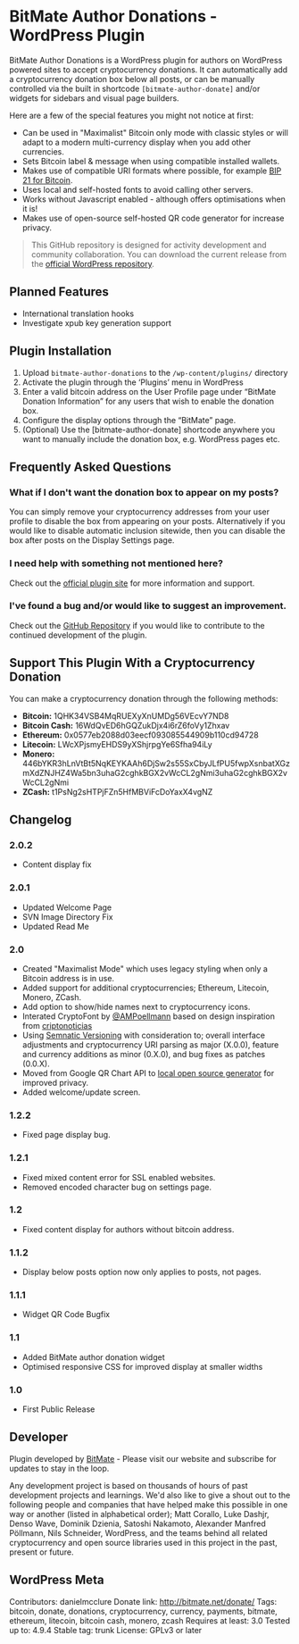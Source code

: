 # BitMate Author Donations - WordPress Plugin

BitMate Author Donations is a WordPress plugin for authors on WordPress powered sites to accept cryptocurrency donations. It can automatically add a cryptocurrency donation box below all posts, or can be manually controlled via the built in shortcode `[bitmate-author-donate]` and/or widgets for sidebars and visual page builders. 

Here are a few of the special features you might not notice at first:

* Can be used in "Maximalist" Bitcoin only mode with classic styles or will adapt to a modern multi-currency display when you add other currencies.
* Sets Bitcoin label & message when using compatible installed wallets.
* Makes use of compatible URI formats where possible, for example [BIP 21 for Bitcoin](https://github.com/bitcoin/bips/blob/master/bip-0021.mediawiki).
* Uses local and self-hosted fonts to avoid calling other servers.
* Works without Javascript enabled - although offers optimisations when it is!
* Makes use of open-source self-hosted QR code generator for increase privacy.

> This GitHub repository is designed for activity development and community collaboration. You can download the current release from the [official WordPress repository](https://wordpress.org/plugins/bitmate-author-donations/).

## Planned Features

* International translation hooks
* Investigate xpub key generation support

## Plugin Installation

1. Upload `bitmate-author-donations` to the `/wp-content/plugins/` directory
2. Activate the plugin through the ‘Plugins’ menu in WordPress
3. Enter a valid bitcoin address on the User Profile page under “BitMate Donation Information” for any users that wish to enable the donation box.
4. Configure the display options through the “BitMate” page.
5. (Optional) Use the [bitmate-author-donate] shortcode anywhere you want to manually include the donation box, e.g. WordPress pages etc.

## Frequently Asked Questions

### What if I don't want the donation box to appear on my posts? 
You can simply remove your cryptocurrency addresses from your user profile to disable the box from appearing on your posts. Alternatively if you would like to disable automatic inclusion sitewide, then you can disable the box after posts on the Display Settings page.  

### I need help with something not mentioned here?
Check out the [official plugin site](http://bitmate.net/author-donations/) for more information and support. 

### I've found a bug and/or would like to suggest an improvement.
Check out the [GitHub Repository](https://github.com/danielmcclure/bitmate-author-donations) if you would like to contribute to the continued development of the plugin. 

## Support This Plugin With a Cryptocurrency Donation

You can make a cryptocurrency donation through the following methods:

* **Bitcoin:** 1QHK34VSB4MqRUEXyXnUMDg56VEcvY7ND8
* **Bitcoin Cash:** 16WdQvED6hGQZukDjx4i6rZ6foVy1Zhxav
* **Ethereum:** 0x0577eb2088d03eecf093085544909b110cd94728
* **Litecoin:** LWcXPjsmyEHDS9yXShjrpgYe6Sfha94iLy
* **Monero:** 446bYKR3hLnVtBt5NqKEYKAAh6DjSw2s55SxCbyJLfPU5fwpXsnbatXGzmXdZNJHZ4Wa5bn3uhaG2cghkBGX2vWcCL2gNmi3uhaG2cghkBGX2vWcCL2gNmi
* **ZCash:** t1PsNg2sHTPjFZn5HfMBViFcDoYaxX4vgNZ

## Changelog 

### 2.0.2
* Content display fix

### 2.0.1
* Updated Welcome Page
* SVN Image Directory Fix
* Updated Read Me

### 2.0
* Created "Maximalist Mode" which uses legacy styling when only a Bitcoin address is in use.
* Added support for additional cryptocurrencies; Ethereum, Litecoin, Monero, ZCash.
* Add option to show/hide names next to cryptocurrency icons.
* Interated CryptoFont by [@AMPoellmann](https://AlexanderPoellmann.com/CryptoFont) based on design inspiration from [criptonoticias](http://www.criptonoticias.com/)
* Using [Semnatic Versioning](https://semver.org/) with consideration to; overall interface adjustments and cryptocurrency URI parsing as major (X.0.0), feature and currency additions as minor (0.X.0), and bug fixes as patches (0.0.X). 
* Moved from Google QR Chart API to [local open source generator](https://sourceforge.net/projects/phpqrcode/) for improved privacy. 
* Added welcome/update screen.

### 1.2.2
* Fixed page display bug.

### 1.2.1
* Fixed mixed content error for SSL enabled websites.
* Removed encoded character bug on settings page. 

### 1.2
* Fixed content display for authors without bitcoin address.

### 1.1.2
* Display below posts option now only applies to posts, not pages.

### 1.1.1
* Widget QR Code Bugfix

### 1.1
* Added BitMate author donation widget 
* Optimised responsive CSS for improved display at smaller widths

### 1.0
* First Public Release

## Developer

Plugin developed by [BitMate](http://bitmate.net "BitMate") - Please visit our website and subscribe for updates to stay in the loop.

Any development project is based on thousands of hours of past development projects and learnings. We'd also like to give a shout out to the following people and companies that have helped make this possible in one way or another (listed in alphabetical order); Matt Corallo, Luke Dashjr, Denso Wave, Dominik Dzienia, Satoshi Nakamoto, Alexander Manfred Pöllmann, Nils Schneider, WordPress, and the teams behind all related cryptocurrency and open source libraries used in this project in the past, present or future. 

## WordPress Meta
Contributors: danielmcclure
Donate link: http://bitmate.net/donate/
Tags: bitcoin, donate, donations, cryptocurrency, currency, payments, bitmate, ethereum, litecoin, bitcoin cash, monero, zcash
Requires at least: 3.0
Tested up to: 4.9.4
Stable tag: trunk
License: GPLv3 or later

